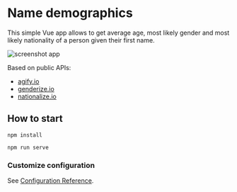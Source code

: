 # Name demographics

This simple Vue app allows to get average age, most likely gender and most likely nationality of a person given their first name.

![screenshot app](https://freeimage.host/i/hhyOAu)

Based on public APIs:

- [agify.io](https://agify.io/)
- [genderize.io](https://genderize.io/)
- [nationalize.io](https://nationalize.io/)

## How to start

```
npm install

npm run serve
```

### Customize configuration

See [Configuration Reference](https://cli.vuejs.org/config/).

